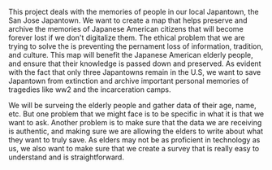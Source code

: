 This project deals with the memories of people in our local Japantown, the San Jose Japantown. We want to create a map that helps preserve and archive the memories of Japanese American citizens that will become forever lost if we don't digitalize them. The ethical problem that we are trying to solve the is preventing the pernament loss of information, tradition, and culture. This map will benefit the Japanese American elderly people, and ensure that their knowledge is passed down and preserved. As evident with the fact that only three Japantowns remain in the U.S, we want to save Japantown from extinction and archive important personal memories of tragedies like ww2 and the incarceration camps.

We will be surveing the elderly people and gather data of their age, name, etc. But one problem that we might face is to be specific in what it is that we want to ask. Another problem is to make sure that the data we are receiving is authentic, and making sure we are allowing the elders to write about what they want to truly save. As elders may not be as proficient in technology as us, we also want to make sure that we create a survey that is really easy to understand and is straightforward.
